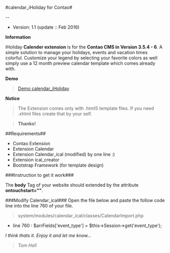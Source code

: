 #calendar_iHoliday for Contao#

--

- Version: 1.1 (update :: Feb 2016)


**Information**
>
iHoliday **Calender extension** is for the **Contao CMS in Version 3.5.4 - 6**. A simple solution to manage your holidays, events and vacation times colorful.
Customize your legend by selecting your favorite colors as well simply use a 12 month preview calendar template which comes already with.
 
**Demo** 
> [Demo calendar_iHoliday](http://www.ct-eye.com/calendar_iholiday.html)
 

**Notice**
> The Extension comes only with .html5 template files. If you need .xhtml files create that by your self.

> **Thanks!**

##Requirements##
* Contao Extension
* Extension Calendar
* Extension Calendar_ical (modified) by one line :)
* Extension ical_creator
* Bootstrap Framework (for template design)

###Instruction to get it work###
>
The **body** Tag of your website should extended by the attribute **ontouchstart=""**.

###Modify Calendar_ical###
Open the file below and paste the follow code line into the line 760 of your file.
> system/modules/calendar_ical/classes/CalendarImport.php
* line 760 : $arrFields['event_type'] = $this->Session->get('event_type');


*I think thats it. Enjoy it and let me know...*



> *Tom Hell*

